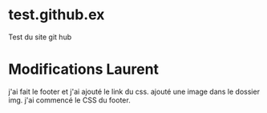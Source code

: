 # test.github.ex
Test du site git hub














# Modifications Laurent
j'ai fait le footer et j'ai ajouté le link du css.
ajouté une image dans le dossier img.
j'ai commencé le CSS du footer.